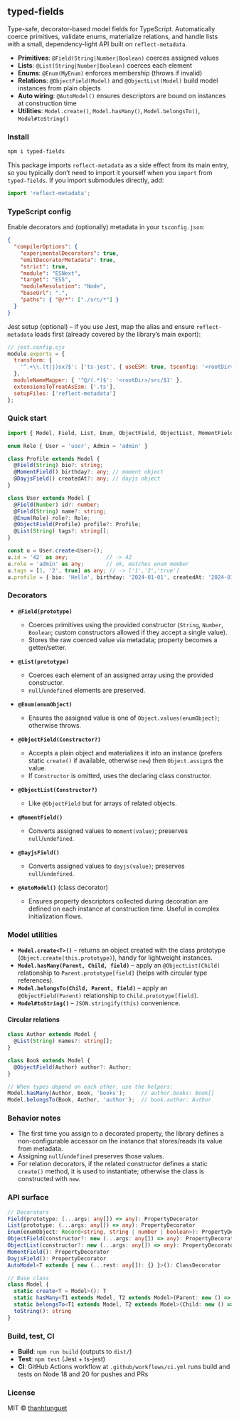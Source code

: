 ## typed-fields

Type-safe, decorator-based model fields for TypeScript. Automatically coerce primitives, validate enums, materialize relations, and handle lists with a small, dependency-light API built on `reflect-metadata`.

- **Primitives**: `@Field(String|Number|Boolean)` coerces assigned values
- **Lists**: `@List(String|Number|Boolean)` coerces each element
- **Enums**: `@Enum(MyEnum)` enforces membership (throws if invalid)
- **Relations**: `@ObjectField(Model)` and `@ObjectList(Model)` build model instances from plain objects
- **Auto wiring**: `@AutoModel()` ensures descriptors are bound on instances at construction time
- **Utilities**: `Model.create()`, `Model.hasMany()`, `Model.belongsTo()`, `Model#toString()`

### Install

```bash
npm i typed-fields
```

This package imports `reflect-metadata` as a side effect from its main entry, so you typically don’t need to import it yourself when you `import` from `typed-fields`. If you import submodules directly, add:

```ts
import 'reflect-metadata';
```

### TypeScript config

Enable decorators and (optionally) metadata in your `tsconfig.json`:

```json
{
  "compilerOptions": {
    "experimentalDecorators": true,
    "emitDecoratorMetadata": true,
    "strict": true,
    "module": "ESNext",
    "target": "ES5",
    "moduleResolution": "Node",
    "baseUrl": ".",
    "paths": { "@/*": ["./src/*"] }
  }
}
```

Jest setup (optional) – if you use Jest, map the alias and ensure `reflect-metadata` loads first (already covered by the library’s main export):

```js
// jest.config.cjs
module.exports = {
  transform: {
    '^.+\\.(t|j)sx?$': ['ts-jest', { useESM: true, tsconfig: '<rootDir>/tsconfig.json' }],
  },
  moduleNameMapper: { '^@/(.*)$': '<rootDir>/src/$1' },
  extensionsToTreatAsEsm: ['.ts'],
  setupFiles: ['reflect-metadata']
};
```

### Quick start

```ts
import { Model, Field, List, Enum, ObjectField, ObjectList, MomentField, DayjsField } from 'typed-fields';

enum Role { User = 'user', Admin = 'admin' }

class Profile extends Model {
  @Field(String) bio?: string;
  @MomentField() birthday?: any; // moment object
  @DayjsField() createdAt?: any; // dayjs object
}

class User extends Model {
  @Field(Number) id?: number;
  @Field(String) name?: string;
  @Enum(Role) role?: Role;
  @ObjectField(Profile) profile?: Profile;
  @List(String) tags?: string[];
}

const u = User.create<User>();
u.id = '42' as any;            // -> 42
u.role = 'admin' as any;       // ok, matches enum member
u.tags = [1, '2', true] as any; // -> ['1','2','true']
u.profile = { bio: 'Hello', birthday: '2024-01-01', createdAt: '2024-01-01' }; // -> Profile instance with moment birthday and dayjs createdAt
```

### Decorators

- **`@Field(prototype)`**
  - Coerces primitives using the provided constructor (`String`, `Number`, `Boolean`; custom constructors allowed if they accept a single value).
  - Stores the raw coerced value via metadata; property becomes a getter/setter.

- **`@List(prototype)`**
  - Coerces each element of an assigned array using the provided constructor.
  - `null`/`undefined` elements are preserved.

- **`@Enum(enumObject)`**
  - Ensures the assigned value is one of `Object.values(enumObject)`; otherwise throws.

- **`@ObjectField(Constructor?)`**
  - Accepts a plain object and materializes it into an instance (prefers static `create()` if available, otherwise `new`) then `Object.assign`s the value.
  - If `Constructor` is omitted, uses the declaring class constructor.

- **`@ObjectList(Constructor?)`**
  - Like `@ObjectField` but for arrays of related objects.

- **`@MomentField()`**
  - Converts assigned values to `moment(value)`; preserves `null`/`undefined`.

- **`@DayjsField()`**
  - Converts assigned values to `dayjs(value)`; preserves `null`/`undefined`.

- **`@AutoModel()`** (class decorator)
  - Ensures property descriptors collected during decoration are defined on each instance at construction time. Useful in complex initialization flows.

### Model utilities

- **`Model.create<T>()`** – returns an object created with the class prototype (`Object.create(this.prototype)`), handy for lightweight instances.
- **`Model.hasMany(Parent, Child, field)`** – apply an `@ObjectList(Child)` relationship to `Parent.prototype[field]` (helps with circular type references).
- **`Model.belongsTo(Child, Parent, field)`** – apply an `@ObjectField(Parent)` relationship to `Child.prototype[field]`.
- **`Model#toString()`** – `JSON.stringify(this)` convenience.

#### Circular relations

```ts
class Author extends Model {
  @List(String) names?: string[];
}

class Book extends Model {
  @ObjectField(Author) author?: Author;
}

// When types depend on each other, use the helpers:
Model.hasMany(Author, Book, 'books');     // author.books: Book[]
Model.belongsTo(Book, Author, 'author');  // book.author: Author
```

### Behavior notes

- The first time you assign to a decorated property, the library defines a non-configurable accessor on the instance that stores/reads its value from metadata.
- Assigning `null`/`undefined` preserves those values.
- For relation decorators, if the related constructor defines a static `create()` method, it is used to instantiate; otherwise the class is constructed with `new`.

### API surface

```ts
// Decorators
Field(prototype: (...args: any[]) => any): PropertyDecorator
List(prototype: (...args: any[]) => any): PropertyDecorator
Enum(enumObject: Record<string, string | number | boolean>): PropertyDecorator
ObjectField(constructor?: new (...args: any[]) => any): PropertyDecorator
ObjectList(constructor?: new (...args: any[]) => any): PropertyDecorator
MomentField(): PropertyDecorator
DayjsField(): PropertyDecorator
AutoModel<T extends { new (...rest: any[]): {} }>(): ClassDecorator

// Base class
class Model {
  static create<T = Model>(): T
  static hasMany<T1 extends Model, T2 extends Model>(Parent: new () => T1, Child: new () => T2, field: keyof T1): void
  static belongsTo<T1 extends Model, T2 extends Model>(Child: new () => T1, Parent: new () => T2, field: keyof T1): void
  toString(): string
}
```

### Build, test, CI

- **Build**: `npm run build` (outputs to `dist/`)
- **Test**: `npm test` (Jest + ts-jest)
- **CI**: GitHub Actions workflow at `.github/workflows/ci.yml` runs build and tests on Node 18 and 20 for pushes and PRs

### License

MIT © [thanhtunguet](https://github.com/thanhtunguet)
